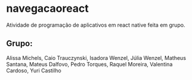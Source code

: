 # navegacaoreact
Atividade de programação de aplicativos em react native feita em grupo.

## Grupo: 
  Alissa Michels, 
  Caio Trauczynski, 
  Isadora Wenzel, 
  Júlia Wenzel, 
  Matheus Santana,
  Mateus Dalfovo,
  Pedro Torques,
  Raquel Moreira,
  Valentina Cardoso,
  Yuri Castilho
